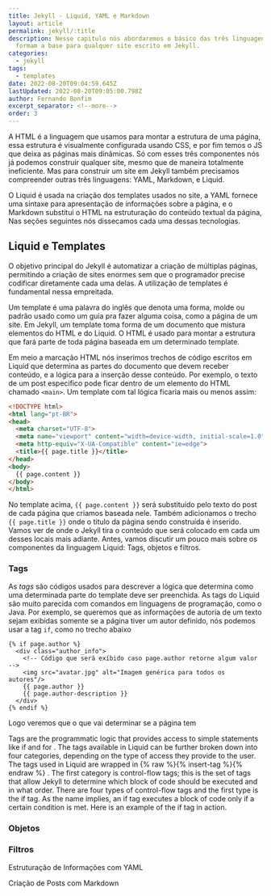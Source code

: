 ```yaml
---
title: Jekyll - Liquid, YAML e Markdown
layout: article
permalink: jekyll/:title
description: Nesse capitulo nós abordaremos o básico das três linguagens que
  formam a base para qualquer site escrito em Jekyll.
categories:
  - jekyll
tags:
  - templates
date: 2022-08-20T09:04:59.645Z
lastUpdated: 2022-08-20T09:05:00.798Z
author: Fernando Bonfim
excerpt_separator: <!--more-->
order: 3
---
```

A HTML é a linguagem que usamos para montar a estrutura de uma página, essa estrutura é visualmente configurada usando CSS, e por fim temos o JS que deixa as páginas mais dinâmicas. Só com esses três componentes nós já podemos construir qualquer site, mesmo que de maneira totalmente ineficiente. Mas para construir um site em Jekyll também precisamos compreender outras três linguagens: YAML, Markdown, e Liquid. 

O Liquid é usada na criação dos templates usados no site, a YAML fornece uma sintaxe para apresentação de informações sobre a página, e o Markdown substitui o HTML na estruturação do conteúdo textual da página, Nas seções seguintes nós dissecamos cada uma dessas tecnologias.

## Liquid e Templates

O objetivo principal do Jekyll é automatizar a criação de múltiplas páginas, permitindo a criação de sites enormes sem que o programador precise codificar diretamente cada uma delas. A utilização de templates é fundamental nessa empreitada. 

Um template é uma palavra do inglês que denota uma forma, molde ou padrão usado como um guia pra fazer alguma coisa, como a página de um site.  Em Jekyll, um template toma forma de um documento que mistura elementos do HTML e do Liquid. O HTML é usado para montar a estrutura que fará parte de toda página baseada em um determinado template. 

Em meio a marcação HTML nós inserimos trechos de código escritos em Liquid que determina as partes do documento que devem receber conteúdo, e a lógica para a inserção desse conteúdo. Por exemplo, o texto de um post especifico pode ficar dentro de um elemento do HTML chamado `<main>`. Um template com tal lógica ficaria mais ou menos assim:

```html
<!DOCTYPE html>
<html lang="pt-BR">
<head>
  <meta charset="UTF-8">
  <meta name="viewport" content="width=device-width, initial-scale=1.0">
  <meta http-equiv="X-UA-Compatible" content="ie=edge">
  <title>{{ page.title }}</title>
</head>
<body>
  {{ page.content }}
</body>
</html>
```

No template acima, `{{ page.content }}` será substituído pelo texto do post de cada página que criamos baseada nele. Também adicionamos o trecho `{{ page.title }}` onde o titulo da página sendo construída é inserido. Vamos ver de onde o Jekyll tira o conteúdo que será colocado em cada um desses locais mais adiante. Antes, vamos discutir um pouco  mais sobre os componentes da linguagem Liquid: Tags, objetos e filtros.

### Tags

As <dfn>tags</dfn> são códigos usados para descrever a lógica que determina como uma determinada parte do template deve ser preenchida. As tags do Liquid são muito parecida com comandos em linguagens de programação, como o Java.  Por exemplo, se queremos que as informações de autoria de um texto sejam exibidas somente se a página tiver um autor definido, nós podemos usar a tag `if`, como no trecho abaixo

```html+liquid
{% if page.author %}
  <div class="author_info">
    <!-- Código que será exíbido caso page.author retorne algum valor -->
    <img src="avatar.jpg" alt="Imagem genérica para todos os autores"/>
    {{ page.author }}
    {{ page.author-description }}
  </div>
{% endif %}
```

Logo veremos que o que vai determinar se a página tem 

Tags are the programmatic logic that provides access to simple statements like if and for . The tags available
in Liquid can be further broken down into four categories, depending on the type of access they provide to
the user. The tags used in Liquid are wrapped in {% raw %}{% insert-tag %}{% endraw %} . The first category is control-flow tags;
this is the set of tags that allow Jekyll to determine which block of code should be executed and in what
order. There are four types of control-flow tags and the first type is the if tag. As the name implies, an if tag
executes a block of code only if a certain condition is met. Here is an example of the if tag in action.



### Objetos 



### Filtros



Estruturação de Informações com YAML

Criação de Posts com Markdown